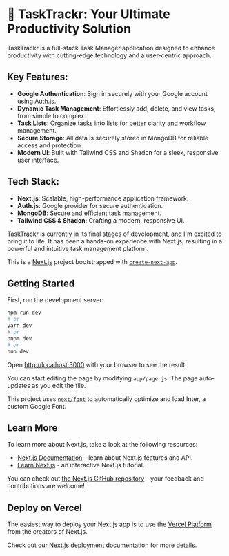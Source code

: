 # 🚀 TaskTrackr: Your Ultimate Productivity Solution

TaskTrackr is a full-stack Task Manager application designed to enhance productivity with cutting-edge technology and a user-centric approach.

## Key Features:
- **Google Authentication**: Sign in securely with your Google account using Auth.js.
- **Dynamic Task Management**: Effortlessly add, delete, and view tasks, from simple to complex.
- **Task Lists**: Organize tasks into lists for better clarity and workflow management.
- **Secure Storage**: All data is securely stored in MongoDB for reliable access and protection.
- **Modern UI**: Built with Tailwind CSS and Shadcn for a sleek, responsive user interface.

## Tech Stack:
- **Next.js**: Scalable, high-performance application framework.
- **Auth.js**: Google provider for secure authentication.
- **MongoDB**: Secure and efficient task management.
- **Tailwind CSS & Shadcn**: Crafting a modern, responsive UI.

TaskTrackr is currently in its final stages of development, and I'm excited to bring it to life. It has been a hands-on experience with Next.js, resulting in a powerful and intuitive task management platform.



This is a [Next.js](https://nextjs.org/) project bootstrapped with [`create-next-app`](https://github.com/vercel/next.js/tree/canary/packages/create-next-app).

## Getting Started

First, run the development server:

```bash
npm run dev
# or
yarn dev
# or
pnpm dev
# or
bun dev
```

Open [http://localhost:3000](http://localhost:3000) with your browser to see the result.

You can start editing the page by modifying `app/page.js`. The page auto-updates as you edit the file.

This project uses [`next/font`](https://nextjs.org/docs/basic-features/font-optimization) to automatically optimize and load Inter, a custom Google Font.

## Learn More

To learn more about Next.js, take a look at the following resources:

- [Next.js Documentation](https://nextjs.org/docs) - learn about Next.js features and API.
- [Learn Next.js](https://nextjs.org/learn) - an interactive Next.js tutorial.

You can check out [the Next.js GitHub repository](https://github.com/vercel/next.js/) - your feedback and contributions are welcome!

## Deploy on Vercel

The easiest way to deploy your Next.js app is to use the [Vercel Platform](https://vercel.com/new?utm_medium=default-template&filter=next.js&utm_source=create-next-app&utm_campaign=create-next-app-readme) from the creators of Next.js.

Check out our [Next.js deployment documentation](https://nextjs.org/docs/deployment) for more details.
